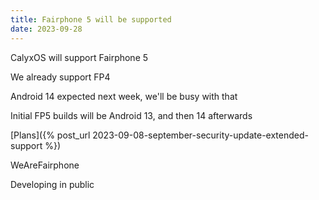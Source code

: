 ```yaml
---
title: Fairphone 5 will be supported
date: 2023-09-28
---
```


CalyxOS will support Fairphone 5

We already support FP4

Android 14 expected next week, we'll be busy with that

Initial FP5 builds will be Android 13, and then 14 afterwards

[Plans]({% post_url 2023-09-08-september-security-update-extended-support %})

WeAreFairphone

Developing in public
